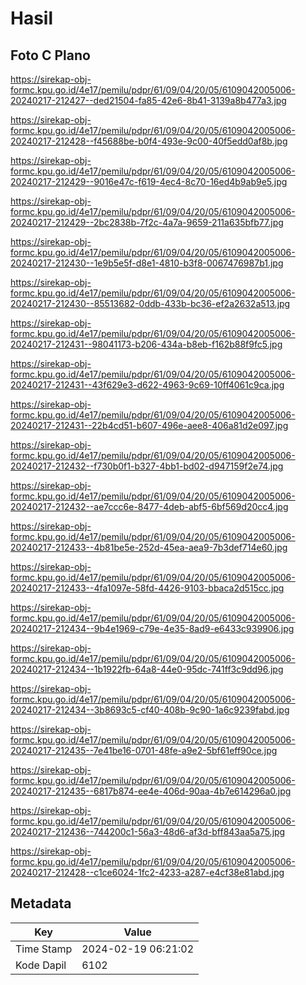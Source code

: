 # Hasil

## Foto C Plano

https://sirekap-obj-formc.kpu.go.id/4e17/pemilu/pdpr/61/09/04/20/05/6109042005006-20240217-212427--ded21504-fa85-42e6-8b41-3139a8b477a3.jpg

https://sirekap-obj-formc.kpu.go.id/4e17/pemilu/pdpr/61/09/04/20/05/6109042005006-20240217-212428--f45688be-b0f4-493e-9c00-40f5edd0af8b.jpg

https://sirekap-obj-formc.kpu.go.id/4e17/pemilu/pdpr/61/09/04/20/05/6109042005006-20240217-212429--9016e47c-f619-4ec4-8c70-16ed4b9ab9e5.jpg

https://sirekap-obj-formc.kpu.go.id/4e17/pemilu/pdpr/61/09/04/20/05/6109042005006-20240217-212429--2bc2838b-7f2c-4a7a-9659-211a635bfb77.jpg

https://sirekap-obj-formc.kpu.go.id/4e17/pemilu/pdpr/61/09/04/20/05/6109042005006-20240217-212430--1e9b5e5f-d8e1-4810-b3f8-0067476987b1.jpg

https://sirekap-obj-formc.kpu.go.id/4e17/pemilu/pdpr/61/09/04/20/05/6109042005006-20240217-212430--85513682-0ddb-433b-bc36-ef2a2632a513.jpg

https://sirekap-obj-formc.kpu.go.id/4e17/pemilu/pdpr/61/09/04/20/05/6109042005006-20240217-212431--98041173-b206-434a-b8eb-f162b88f9fc5.jpg

https://sirekap-obj-formc.kpu.go.id/4e17/pemilu/pdpr/61/09/04/20/05/6109042005006-20240217-212431--43f629e3-d622-4963-9c69-10ff4061c9ca.jpg

https://sirekap-obj-formc.kpu.go.id/4e17/pemilu/pdpr/61/09/04/20/05/6109042005006-20240217-212431--22b4cd51-b607-496e-aee8-406a81d2e097.jpg

https://sirekap-obj-formc.kpu.go.id/4e17/pemilu/pdpr/61/09/04/20/05/6109042005006-20240217-212432--f730b0f1-b327-4bb1-bd02-d947159f2e74.jpg

https://sirekap-obj-formc.kpu.go.id/4e17/pemilu/pdpr/61/09/04/20/05/6109042005006-20240217-212432--ae7ccc6e-8477-4deb-abf5-6bf569d20cc4.jpg

https://sirekap-obj-formc.kpu.go.id/4e17/pemilu/pdpr/61/09/04/20/05/6109042005006-20240217-212433--4b81be5e-252d-45ea-aea9-7b3def714e60.jpg

https://sirekap-obj-formc.kpu.go.id/4e17/pemilu/pdpr/61/09/04/20/05/6109042005006-20240217-212433--4fa1097e-58fd-4426-9103-bbaca2d515cc.jpg

https://sirekap-obj-formc.kpu.go.id/4e17/pemilu/pdpr/61/09/04/20/05/6109042005006-20240217-212434--9b4e1969-c79e-4e35-8ad9-e6433c939906.jpg

https://sirekap-obj-formc.kpu.go.id/4e17/pemilu/pdpr/61/09/04/20/05/6109042005006-20240217-212434--1b1922fb-64a8-44e0-95dc-741ff3c9dd96.jpg

https://sirekap-obj-formc.kpu.go.id/4e17/pemilu/pdpr/61/09/04/20/05/6109042005006-20240217-212434--3b8693c5-cf40-408b-9c90-1a6c9239fabd.jpg

https://sirekap-obj-formc.kpu.go.id/4e17/pemilu/pdpr/61/09/04/20/05/6109042005006-20240217-212435--7e41be16-0701-48fe-a9e2-5bf61eff90ce.jpg

https://sirekap-obj-formc.kpu.go.id/4e17/pemilu/pdpr/61/09/04/20/05/6109042005006-20240217-212435--6817b874-ee4e-406d-90aa-4b7e614296a0.jpg

https://sirekap-obj-formc.kpu.go.id/4e17/pemilu/pdpr/61/09/04/20/05/6109042005006-20240217-212436--744200c1-56a3-48d6-af3d-bff843aa5a75.jpg

https://sirekap-obj-formc.kpu.go.id/4e17/pemilu/pdpr/61/09/04/20/05/6109042005006-20240217-212428--c1ce6024-1fc2-4233-a287-e4cf38e81abd.jpg


## Metadata

| Key        | Value               |
| ---------- | ------------------- |
| Time Stamp | 2024-02-19 06:21:02 |
| Kode Dapil | 6102                |



